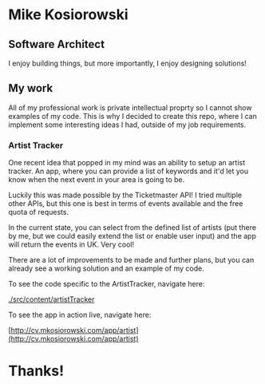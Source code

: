 # Mike Kosiorowski
## Software Architect
I enjoy building things, but more importantly, I enjoy designing solutions!
## My work
All of my professional work is private intellectual proprty so I cannot show examples of my code. 
This is why I decided to create this repo, where I can implement some interesting ideas I had, outside of my job requirements. 

### Artist Tracker
One recent idea that popped in my mind was an ability to setup an artist tracker. An app, where you can provide a list of keywords and it'd let you know when the next event in your area is going to be. 

Luckily this was made possible by the Ticketmaster API! I tried multiple other APIs, but this one is best in terms of events available and the free quota of requests.

In the current state, you can select from the defined list of artists (put there by me, but we could easily extend the list or enable user input) and the app will return the events in UK. Very cool! 

There are a lot of improvements to be made and further plans, but you can already see a working solution and an example of my code. 

To see the code specific to the ArtistTracker, navigate here: 

[./src/content/artistTracker](/src/content/artistTracker)

To see the app in action live, navigate here: 

[http://cv.mkosiorowski.com/app/artist](http://cv.mkosiorowski.com/app/artist)

# Thanks!